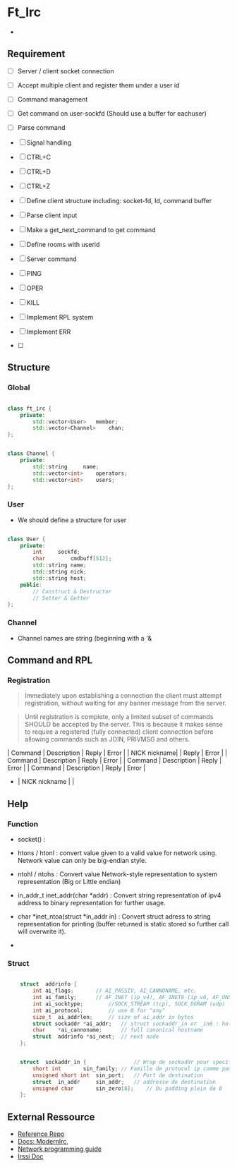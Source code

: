 # Ft_Irc
-

## Requirement

- [ ] Server / client socket connection
 - [ ] Accept multiple client and register them under a user id


- [ ] Command management
 - [ ] Get command on user-sockfd (Should use a buffer for eachuser)
 - [ ] Parse command

>
>
- [ ] Signal handling
 - [ ] CTRL+C
 - [ ] CTRL+D
 - [ ] CTRL+Z


- [ ] Define client structure including: socket-fd, Id, command buffer
- [ ] Parse client input 
 - [ ] Make a get_next_command to get command
- [ ] Define rooms with userid

- [ ] Server command
 - [ ]  PING
 - [ ]  OPER
 - [ ]  KILL

- [ ] Implement RPL system
 - [ ] Implement ERR
 - [ ]

## Structure

### Global

```c++

class ft_irc {
	private:
		std::vector<User>	member;
		std::vector<Channel>	chan;
};

```

```c++

class Channel {
	private:
		std::string		name;
		std::vector<int>	operators;
		std::vector<int>	users;
};

```

### User

- We should define a structure for user

``` c++

class User {
	private:
		int		sockfd;
		char		cmdbuff[512];
		std::string	name;
		std::string	nick;
		std::string	host;
	public:
		// Construct & Destructor
		// Setter & Getter
};

```


### Channel
- Channel names are string (beginning with a '&

## Command and RPL

### Registration

> Immediately upon establishing a connection the client must attempt registration, without waiting for any banner message from the server.

> Until registration is complete, only a limited subset of commands SHOULD be accepted by the server. This is because it makes sense to require a registered (fully connected) client connection before allowing commands such as JOIN, PRIVMSG and others.


 | Command | Description | Reply | Error |
 | NICK nickname|  | Reply | Error |
 | Command | Description | Reply | Error |
 | Command | Description | Reply | Error |
 | Command | Description | Reply | Error |

- | NICK nickname |  |

## Help

### Function

- socket() :

- htons / htonl : convert value given to a valid value for network using. Network value can only be big-endian style.
- ntohl / ntohs : Convert value Network-style representation to system representation (Big or Little endian)


- in_addr_t inet_addr(char \*addr) : Convert string representation of ipv4 address to binary representation for further usage.
- char \*inet_ntoa(struct \*in_addr in) : Convert struct adress to string representation for printing (buffer returned is static stored so further call will overwrite it).

- 

### Struct

```c++

	struct	addrinfo {
		int	ai_flags;		// AI_PASSIV, AI_CANNONAME, etc.
		int	ai_family;		// AF_INET (ip_v4), AF_INET6 (ip_v6, AF_UNSPEC (agnostic)
		int	ai_socktype;		//SOCK_STREAM (tcp), SOCK_DGRAM (udp)
		int	ai_protocol;		// use 0 for "any"
		size_t	ai_addrlen;		// size of ai_addr in bytes
		struct sockaddr *ai_addr;	// struct sockaddr_in or _in6 : hold port and ip address
		char	*ai_cannoname;		// full canonical hostname
		struct	addrinfo *ai_next;	// next node
	};

```

```c++

	struct	sockaddr_in {				// Wrap de sockaddr pour specifier le port et l'adresse de destination plus simplement;
		short int		sin_family;	// Famille de protocol ip comme pour addrinfo
		unsigned short int	sin_port;	// Port de destination
		struct	in_addr		sin_addr;	// addresse de destination
		unsigned char		sin_zero[8];	// Du padding plein de 0
	};

```

## External Ressource

- [Reference Repo](https://github.com/marineks/Ft_irc)
- [Docs: ModernIrc](https://modern.ircdocs.horse/), 
- [Network programming guide](https://beej.us/guide/bgnet/pdf/bgnet_a4_c_1.pdf)
- [Irssi Doc](https://irssi.org/New-users/)
